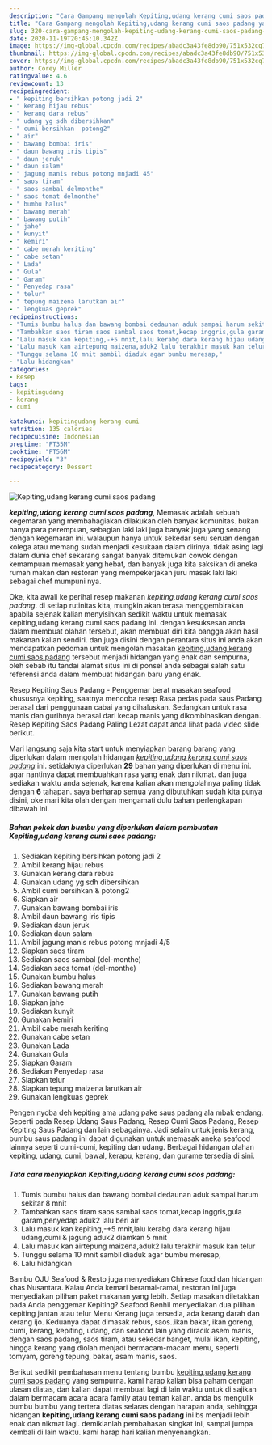 ```yaml
---
description: "Cara Gampang mengolah Kepiting,udang kerang cumi saos padang yang Lezat"
title: "Cara Gampang mengolah Kepiting,udang kerang cumi saos padang yang Lezat"
slug: 320-cara-gampang-mengolah-kepiting-udang-kerang-cumi-saos-padang-yang-lezat
date: 2020-11-19T20:45:10.342Z
image: https://img-global.cpcdn.com/recipes/abadc3a43fe8db90/751x532cq70/kepitingudang-kerang-cumi-saos-padang-foto-resep-utama.jpg
thumbnail: https://img-global.cpcdn.com/recipes/abadc3a43fe8db90/751x532cq70/kepitingudang-kerang-cumi-saos-padang-foto-resep-utama.jpg
cover: https://img-global.cpcdn.com/recipes/abadc3a43fe8db90/751x532cq70/kepitingudang-kerang-cumi-saos-padang-foto-resep-utama.jpg
author: Corey Miller
ratingvalue: 4.6
reviewcount: 13
recipeingredient:
- " kepiting bersihkan potong jadi 2"
- " kerang hijau rebus"
- " kerang dara rebus"
- " udang yg sdh dibersihkan"
- " cumi bersihkan  potong2"
- " air"
- " bawang bombai iris"
- " daun bawang iris tipis"
- " daun jeruk"
- " daun salam"
- " jagung manis rebus potong mnjadi 45"
- " saos tiram"
- " saos sambal delmonthe"
- " saos tomat delmonthe"
- " bumbu halus"
- " bawang merah"
- " bawang putih"
- " jahe"
- " kunyit"
- " kemiri"
- " cabe merah keriting"
- " cabe setan"
- " Lada"
- " Gula"
- " Garam"
- " Penyedap rasa"
- " telur"
- " tepung maizena larutkan air"
- " lengkuas geprek"
recipeinstructions:
- "Tumis bumbu halus dan bawang bombai dedaunan aduk sampai harum sekitar 8 mnit"
- "Tambahkan saos tiram saos sambal saos tomat,kecap inggris,gula garam,penyedap aduk2 lalu beri air"
- "Lalu masuk kan kepiting,-+5 mnit,lalu kerabg dara kerang hijau udang,cumi &amp; jagung aduk2 diamkan 5 mnit"
- "Lalu masuk kan airtepung maizena,aduk2 lalu terakhir masuk kan telur"
- "Tunggu selama 10 mnit sambil diaduk agar bumbu meresap,"
- "Lalu hidangkan"
categories:
- Resep
tags:
- kepitingudang
- kerang
- cumi

katakunci: kepitingudang kerang cumi 
nutrition: 135 calories
recipecuisine: Indonesian
preptime: "PT35M"
cooktime: "PT56M"
recipeyield: "3"
recipecategory: Dessert

---
```



![Kepiting,udang kerang cumi saos padang](https://img-global.cpcdn.com/recipes/abadc3a43fe8db90/751x532cq70/kepitingudang-kerang-cumi-saos-padang-foto-resep-utama.jpg)

<b><i>kepiting,udang kerang cumi saos padang</i></b>, Memasak adalah sebuah kegemaran yang membahagiakan dilakukan oleh banyak komunitas. bukan hanya para perempuan, sebagian laki laki juga banyak juga yang senang dengan kegemaran ini. walaupun hanya untuk sekedar seru seruan dengan kolega atau memang sudah menjadi kesukaan dalam dirinya. tidak asing lagi dalam dunia chef sekarang sangat banyak ditemukan cowok dengan kemampuan memasak yang hebat, dan banyak juga kita saksikan di aneka rumah makan dan restoran yang mempekerjakan juru masak laki laki sebagai chef mumpuni nya.

Oke, kita awali ke perihal resep makanan <i>kepiting,udang kerang cumi saos padang</i>. di setiap rutinitas kita, mungkin akan terasa menggembirakan apabila sejenak kalian menyisihkan sedikit waktu untuk memasak kepiting,udang kerang cumi saos padang ini. dengan kesuksesan anda dalam membuat olahan tersebut, akan membuat diri kita bangga akan hasil makanan kalian sendiri. dan juga disini dengan perantara situs ini anda akan mendapatkan pedoman untuk mengolah masakan <u>kepiting,udang kerang cumi saos padang</u> tersebut menjadi hidangan yang enak dan sempurna, oleh sebab itu tandai alamat situs ini di ponsel anda sebagai salah satu referensi anda dalam membuat hidangan baru yang enak.

Resep Kepiting Saus Padang - Penggemar berat masakan seafood khususnya kepiting, saatnya mencoba resep Rasa pedas pada saus Padang berasal dari penggunaan cabai yang dihaluskan. Sedangkan untuk rasa manis dan gurihnya berasal dari kecap manis yang dikombinasikan dengan. Resep Kepiting Saos Padang Paling Lezat dapat anda lihat pada video slide berikut.


Mari langsung saja kita start untuk menyiapkan barang barang yang diperlukan dalam mengolah hidangan <u><i>kepiting,udang kerang cumi saos padang</i></u> ini. setidaknya diperlukan <b>29</b> bahan yang diperlukan di menu ini. agar nantinya dapat membuahkan rasa yang enak dan nikmat. dan juga sediakan waktu anda sejenak, karena kalian akan mengolahnya paling tidak dengan <b>6</b> tahapan. saya berharap semua yang dibutuhkan sudah kita punya disini, oke mari kita olah dengan mengamati dulu bahan perlengkapan dibawah ini.

<!--inarticleads1-->

##### Bahan pokok dan bumbu yang diperlukan dalam pembuatan Kepiting,udang kerang cumi saos padang:

1. Sediakan  kepiting bersihkan potong jadi 2
1. Ambil  kerang hijau rebus
1. Gunakan  kerang dara rebus
1. Gunakan  udang yg sdh dibersihkan
1. Ambil  cumi bersihkan &amp; potong2
1. Siapkan  air
1. Gunakan  bawang bombai iris
1. Ambil  daun bawang iris tipis
1. Sediakan  daun jeruk
1. Sediakan  daun salam
1. Ambil  jagung manis rebus potong mnjadi 4/5
1. Siapkan  saos tiram
1. Sediakan  saos sambal (del-monthe)
1. Sediakan  saos tomat (del-monthe)
1. Gunakan  bumbu halus
1. Sediakan  bawang merah
1. Gunakan  bawang putih
1. Siapkan  jahe
1. Sediakan  kunyit
1. Gunakan  kemiri
1. Ambil  cabe merah keriting
1. Gunakan  cabe setan
1. Gunakan  Lada
1. Gunakan  Gula
1. Siapkan  Garam
1. Sediakan  Penyedap rasa
1. Siapkan  telur
1. Siapkan  tepung maizena larutkan air
1. Gunakan  lengkuas geprek


Pengen nyoba deh kepiting ama udang pake saus padang ala mbak endang. Seperti pada Resep Udang Saus Padang, Resep Cumi Saos Padang, Resep Kepiting Saus Padang dan lain sebagainya. Jadi selain untuk jenis kerang, bumbu saus padang ini dapat digunakan untuk memasak aneka seafood lainnya seperti cumi-cumi, kepiting dan udang. Berbagai hidangan olahan kepiting, udang, cumi, bawal, kerapu, kerang, dan gurame tersedia di sini. 

<!--inarticleads2-->

##### Tata cara menyiapkan Kepiting,udang kerang cumi saos padang:

1. Tumis bumbu halus dan bawang bombai dedaunan aduk sampai harum sekitar 8 mnit
1. Tambahkan saos tiram saos sambal saos tomat,kecap inggris,gula garam,penyedap aduk2 lalu beri air
1. Lalu masuk kan kepiting,-+5 mnit,lalu kerabg dara kerang hijau udang,cumi &amp; jagung aduk2 diamkan 5 mnit
1. Lalu masuk kan airtepung maizena,aduk2 lalu terakhir masuk kan telur
1. Tunggu selama 10 mnit sambil diaduk agar bumbu meresap,
1. Lalu hidangkan


Bambu OJU Seafood &amp; Resto juga menyediakan Chinese food dan hidangan khas Nusantara. Kalau Anda kemari beramai-ramai, restoran ini juga menyediakan pilihan paket makanan yang lebih. Setiap masakan diletakkan pada Anda penggemar Kepiting? Seafood Benhil menyediakan dua pilihan kepiting jantan atau telur Menu Kerang juga tersedia, ada kerang darah dan kerang ijo. Keduanya dapat dimasak rebus, saos..ikan bakar, ikan goreng, cumi, kerang, kepiting, udang, dan seafood lain yang diracik asem manis, dengan saos padang, saos tiram, atau sekedar banget, mulai ikan, kepiting, hingga kerang yang diolah menjadi bermacam-macam menu, seperti tomyam, goreng tepung, bakar, asam manis, saos. 

Berikut sedikit pembahasan menu tentang bumbu <u>kepiting,udang kerang cumi saos padang</u> yang sempurna. kami harap kalian bisa paham dengan ulasan diatas, dan kalian dapat membuat lagi di lain waktu untuk di sajikan dalam bermacam acara acara family atau teman kalian. anda bs mengulik bumbu bumbu yang tertera diatas selaras dengan harapan anda, sehingga hidangan <b>kepiting,udang kerang cumi saos padang</b> ini bs menjadi lebih enak dan nikmat lagi. demikianlah pembahasan singkat ini, sampai jumpa kembali di lain waktu. kami harap hari kalian menyenangkan.
